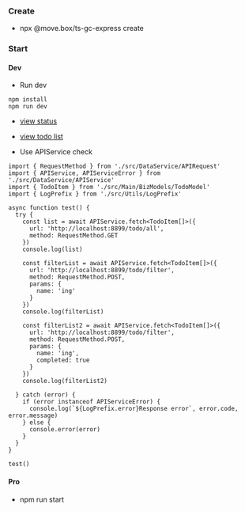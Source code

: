 ### Create

- npx @move.box/ts-gc-express create

### Start

#### Dev

- Run dev 

```
npm install
npm run dev
```

- [view status](http://localhost:8899)
- [view todo list](http://localhost:8899/todo/list)


- Use APIService check

```
import { RequestMethod } from './src/DataService/APIRequest'
import { APIService, APIServiceError } from './src/DataService/APIService'
import { TodoItem } from './src/Main/BizModels/TodoModel'
import { LogPrefix } from './src/Utils/LogPrefix'

async function test() {
  try {
    const list = await APIService.fetch<TodoItem[]>({
      url: 'http://localhost:8899/todo/all',
      method: RequestMethod.GET
    })
    console.log(list)

    const filterList = await APIService.fetch<TodoItem[]>({
      url: 'http://localhost:8899/todo/filter',
      method: RequestMethod.POST,
      params: {
        name: 'ing'
      }
    })
    console.log(filterList)

    const filterList2 = await APIService.fetch<TodoItem[]>({
      url: 'http://localhost:8899/todo/filter',
      method: RequestMethod.POST,
      params: {
        name: 'ing',
        completed: true
      }
    })
    console.log(filterList2)

  } catch (error) {
    if (error instanceof APIServiceError) {
      console.log(`${LogPrefix.error}Response error`, error.code, error.message)
    } else {
      console.error(error)
    }
  }
}

test()
```

#### Pro

- npm run start